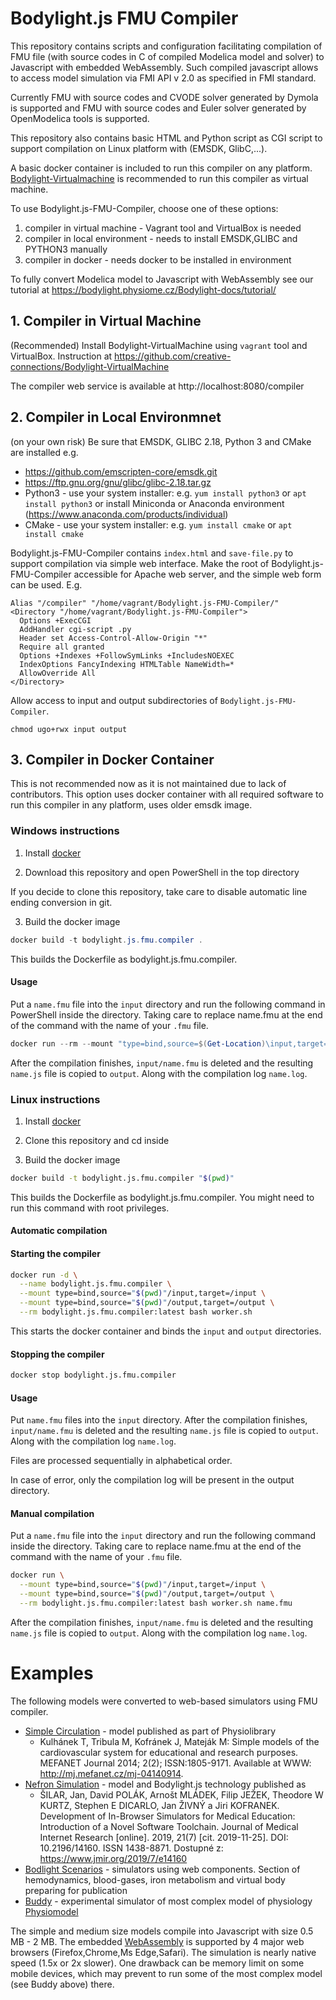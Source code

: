 # Bodylight.js FMU Compiler

This repository contains scripts and configuration facilitating compilation of FMU file (with source codes in C of compiled Modelica model and solver) to Javascript with embedded WebAssembly. 
Such compiled javascript allows to access model simulation via FMI API v 2.0 as specified in FMI standard.

Currently FMU with source codes and CVODE solver generated by Dymola is supported and FMU with source codes and Euler solver generated by OpenModelica tools is supported.

This repository also contains basic HTML and Python script as CGI script to support compilation on Linux platform with (EMSDK, GlibC,...).

A basic docker container is included to run this compiler on any platform. [Bodylight-Virtualmachine](https://github.com/creative-connections/Bodylight-VirtualMachine) is recommended to run this compiler as virtual machine.

To use Bodylight.js-FMU-Compiler, choose one of these options:
1. compiler in virtual machine - Vagrant tool and VirtualBox is needed
2. compiler in local environment - needs to install EMSDK,GLIBC and PYTHON3 manually
3. compiler in docker - needs docker to be installed in environment

To fully convert Modelica model to Javascript with WebAssembly see our tutorial at https://bodylight.physiome.cz/Bodylight-docs/tutorial/

## 1. Compiler in Virtual Machine
(Recommended)
Install Bodylight-VirtualMachine using `vagrant` tool and VirtualBox. Instruction at https://github.com/creative-connections/Bodylight-VirtualMachine 

The compiler web service is available at http://localhost:8080/compiler

## 2. Compiler in Local Environmnet
(on your own risk)
Be sure that EMSDK, GLIBC 2.18, Python 3 and CMake are installed e.g.
- https://github.com/emscripten-core/emsdk.git
- https://ftp.gnu.org/gnu/glibc/glibc-2.18.tar.gz
- Python3 - use your system installer: e.g. `yum install python3` or `apt install python3` or install Miniconda or Anaconda environment (https://www.anaconda.com/products/individual)
- CMake - use your system installer: e.g. `yum install cmake` or `apt install cmake`

Bodylight.js-FMU-Compiler contains `index.html` and `save-file.py` to support compilation via simple web interface. Make the root of Bodylight.js-FMU-Compiler accessible for Apache web server, and the simple web form can be used.
E.g.
```
Alias "/compiler" "/home/vagrant/Bodylight.js-FMU-Compiler/"
<Directory "/home/vagrant/Bodylight.js-FMU-Compiler">
  Options +ExecCGI
  AddHandler cgi-script .py
  Header set Access-Control-Allow-Origin "*"
  Require all granted
  Options +Indexes +FollowSymLinks +IncludesNOEXEC
  IndexOptions FancyIndexing HTMLTable NameWidth=*
  AllowOverride All
</Directory> 
```

Allow access to input and output subdirectories of `Bodylight.js-FMU-Compiler`.
```
chmod ugo+rwx input output
```

## 3. Compiler in Docker Container
This is not recommended now as it is not maintained due to lack of contributors. 
This option uses docker container with all required software to run this compiler in any platform, uses older emsdk image.

### Windows instructions

1. Install [docker](https://docs.docker.com/install/)

2. Download this repository and open PowerShell in the top directory

If you decide to clone this repository, take care to disable automatic line ending conversion in git.

3. Build the docker image
```powershell
docker build -t bodylight.js.fmu.compiler .
```
This builds the Dockerfile as bodylight.js.fmu.compiler.

#### Usage
Put a `name.fmu` file into the `input` directory and run the following command in PowerShell inside the directory. Taking care to replace name.fmu at the end of the command with the name of your `.fmu` file.

```powershell
docker run --rm --mount "type=bind,source=$(Get-Location)\input,target=/input" --mount "type=bind,source=$(Get-Location)\output,target=/output" bodylight.js.fmu.compiler:latest bash worker.sh name.fmu
```

After the compilation finishes, `input/name.fmu` is deleted and the resulting `name.js` file is copied to `output`. Along with the compilation log `name.log`.


### Linux instructions

1. Install [docker](https://docs.docker.com/install/)

2. Clone this repository and cd inside

3. Build the docker image
```bash
docker build -t bodylight.js.fmu.compiler "$(pwd)"
```
This builds the Dockerfile as bodylight.js.fmu.compiler. You might need to run this command with root privileges.


#### Automatic compilation
#### Starting the compiler
```bash
docker run -d \
  --name bodylight.js.fmu.compiler \
  --mount type=bind,source="$(pwd)"/input,target=/input \
  --mount type=bind,source="$(pwd)"/output,target=/output \
  --rm bodylight.js.fmu.compiler:latest bash worker.sh
```
This starts the docker container and binds the `input` and `output` directories.

#### Stopping the compiler
```bash
docker stop bodylight.js.fmu.compiler
```

#### Usage
Put `name.fmu` files into the `input` directory. After the compilation finishes,
`input/name.fmu` is deleted and the resulting `name.js` file is copied to
`output`. Along with the compilation log `name.log`.

Files are processed sequentially in alphabetical order.

In case of error, only the compilation log will be present in the output directory.


#### Manual compilation
Put a `name.fmu` file into the `input` directory and run the following command inside the directory. Taking care to replace name.fmu at the end of the command with the name of your `.fmu` file.

```bash
docker run \
  --mount type=bind,source="$(pwd)"/input,target=/input \
  --mount type=bind,source="$(pwd)"/output,target=/output \
  --rm bodylight.js.fmu.compiler:latest bash worker.sh name.fmu
```

After the compilation finishes, `input/name.fmu` is deleted and the resulting `name.js` file is copied to `output`. Along with the compilation log `name.log`.

# Examples

The following models were converted to web-based simulators using FMU compiler.
* [Simple Circulation](http://www.physiome.cz/en/simple-circulation/) - model published as part of Physiolibrary
  * Kulhánek T, Tribula M, Kofránek J, Mateják M: Simple models of the cardiovascular system for educational and research purposes. MEFANET Journal 2014; 2(2); ISSN:1805-9171. Available at WWW: http://mj.mefanet.cz/mj-04140914.
* [Nefron Simulation](http://www.physiome.cz/apps/Nephron/) - model and Bodylight.js technology published as 
  * ŠILAR, Jan, David POLÁK, Arnošt MLÁDEK, Filip JEŽEK, Theodore W KURTZ, Stephen E DICARLO, Jan ŽIVNÝ a Jiri KOFRANEK. Development of In-Browser Simulators for Medical Education: Introduction of a Novel Software Toolchain. Journal of Medical Internet Research [online]. 2019, 21(7) [cit. 2019-11-25]. DOI: 10.2196/14160. ISSN 1438-8871. Dostupné z: https://www.jmir.org/2019/7/e14160
* [Bodlight Scenarios](https://bodylight.physiome.cz/Bodylight-Scenarios) - simulators using web components. Section of hemodynamics, blood-gases, iron metabolism and virtual body preparing for publication
* [Buddy](http://physiome.cz/buddy/) - experimental simulator of most complex model of physiology [Physiomodel](https://www.physiomodel.org) 

The simple and medium size models compile into Javascript with size 0.5 MB - 2 MB. The embedded [WebAssembly](https://webassembly.org/) is supported by 4 major web browsers (Firefox,Chrome,Ms Edge,Safari). The simulation is nearly native speed (1.5x or 2x slower). One drawback can be memory limit on some mobile devices, which may prevent to run some of the most complex model (see Buddy above) there.

